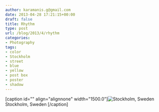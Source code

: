 ```yaml
---
author: karamanis.g@gmail.com
date: 2013-04-28 17:21:15+00:00
draft: false
title: Rhythm
type: post
url: /blog/2013/4/rhythm
categories:
- Photography
tags:
- color
- Stockholm
- street
- blue
- yellow
- post box
- poster
- shadow
---
```


[caption id="" align="alignnone" width="1500.0"]![ Stockholm, Sweden ](https://images.squarespace-cdn.com/content/v1/4f3f61bae4b063b909445965/1367169696715-NL1171P2PTW6GZ3SZWWP/ke17ZwdGBToddI8pDm48kF9aEDQaTpZHfWEO2zppK7Z7gQa3H78H3Y0txjaiv_0fDoOvxcdMmMKkDsyUqMSsMWxHk725yiiHCCLfrh8O1z5QPOohDIaIeljMHgDF5CVlOqpeNLcJ80NK65_fV7S1UX7HUUwySjcPdRBGehEKrDf5zebfiuf9u6oCHzr2lsfYZD7bBzAwq_2wCJyqgJebgg/20130428-R0010427.jpg?format=original)
 Stockholm, Sweden [/caption]
